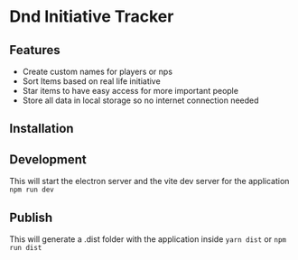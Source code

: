 # Dnd Initiative Tracker
## Features
- Create custom names for players or nps
- Sort Items based on real life initiative
- Star items to have easy access for more important people
- Store all data in local storage so no internet connection needed

## Installation

## Development
This will start the electron server and the vite dev server for the application
 `npm run dev`


## Publish
This will generate a .dist folder with the application inside
`yarn dist` or `npm run dist`

